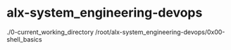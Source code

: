 # alx-system_engineering-devops
./0-current_working_directory
/root/alx-system_engineering-devops/0x00-shell_basics
